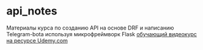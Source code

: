 # api_notes
Материалы курса по созданию API на основе DRF и написанию Telegram-botа используя микрофреймворк Flask
[обучающий видеокурс на ресурсе Udemy.com](https://www.udemy.com/crete-api-with-django-rest-framework-and-telegram-bot/)
